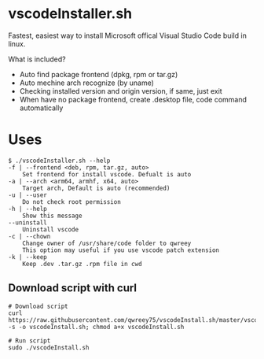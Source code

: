 # vscodeInstaller.sh

Fastest, easiest way to install Microsoft offical Visual Studio Code build in linux.

What is included?

+ Auto find package frontend (dpkg, rpm or tar.gz)
+ Auto mechine arch recognize (by uname)
+ Checking installed version and origin version, if same, just exit
+ When have no package frontend, create .desktop file, code command automatically

# Uses

```
$ ./vscodeInstaller.sh --help
-f | --frontend <deb, rpm, tar.gz, auto>
    Set frontend for install vscode. Defualt is auto
-a | --arch <arm64, armhf, x64, auto>
    Target arch, Default is auto (recommended)
-u | --user
    Do not check root permission
-h | --help
    Show this message
--uninstall
    Uninstall vscode
-c | --chown
    Change owner of /usr/share/code folder to qwreey
    This option may useful if you use vscode patch extension
-k | --keep
    Keep .dev .tar.gz .rpm file in cwd
```

## Download script with curl

```
# Download script
curl https://raw.githubusercontent.com/qwreey75/vscodeInstall.sh/master/vscodeInstall.sh -s -o vscodeInstall.sh; chmod a+x vscodeInstall.sh

# Run script
sudo ./vscodeInstall.sh
```

